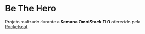 # Be The Hero
Projeto realizado durante a **Semana OmniStack 11.0** oferecido pela [Rocketseat](https://rocketseat.com.br/).

